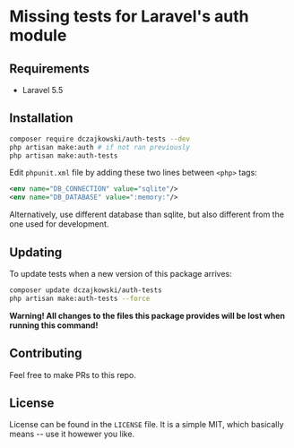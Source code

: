 # Missing tests for Laravel's auth module
## Requirements
- Laravel 5.5

## Installation
```bash
composer require dczajkowski/auth-tests --dev
php artisan make:auth # if not ran previously
php artisan make:auth-tests
```

Edit `phpunit.xml` file by adding these two lines between `<php>` tags:
```xml
<env name="DB_CONNECTION" value="sqlite"/>
<env name="DB_DATABASE" value=":memory:"/>
```
Alternatively, use different database than sqlite, but also different from the one used for development.

## Updating
To update tests when a new version of this package arrives:
```bash
composer update dczajkowski/auth-tests
php artisan make:auth-tests --force
```
**Warning! All changes to the files this package provides will be lost when running this command!**

## Contributing
Feel free to make PRs to this repo.

## License
License can be found in the `LICENSE` file. It is a simple MIT, which basically means -- use it howewer you like.
